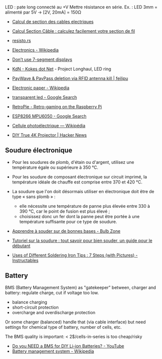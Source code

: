 LED : pate long connecté au +V
Mettre résistance en série. Ex. : LED 3mm = alimenté par 5V -> [2V, 20mA] = 150Ω

- [Calcul de section des cables electriques](http://forum-camping-car.fr/camping-car/142/calcul-section-fil-electricite.html)
- [Calcul Section Câble : calculez facilement votre section de fil](https://commentcalculer.fr/calcul/section-cable/)
- [resisto.rs](http://resisto.rs/#)

- [Electronics - Wikipedia](https://en.wikipedia.org/wiki/Electronics)
- [Don’t use 7-segment displays](https://web.archive.org/web/20210307053329/http://www.harold.thimbleby.net/cv/files/seven-segment.pdf)
- [KdN - Kokes dot Net](https://web.archive.org/web/20201201173833/http://www.kokes.net/projectlonghaul/projectlonghaul.htm) - Project Longhaul, LED ring
- [PayWave & PayPass deletion via RFID antenna kill | feilipu](https://web.archive.org/web/20201101173014/https://feilipu.me/2013/07/16/paywave-paypass-deletion-via-rfid-antenna-kill/)
- [Electronic paper - Wikipedia](https://en.wikipedia.org/wiki/Electronic_paper)
- [transparent led - Google Search](https://www.google.com/search?q=transparent+led)
- [RetroPie - Retro-gaming on the Raspberry Pi](https://web.archive.org/web/20201223224853/https://retropie.org.uk/)
- [ESP8266 MPU6050 - Google Search](https://www.google.com/search?q=ESP8266+MPU6050)
- [Cellule photoélectrique — Wikipédia](https://fr.wikipedia.org/wiki/Cellule_photo%C3%A9lectrique)
- [DIY True 4K Projector | Hacker News](https://news.ycombinator.com/item?id=23528130)

## Soudure électronique

- Pour les soudures de plomb, d'étain ou d'argent, utilisez une température égale ou supérieure à 350 °C.
- Pour les soudure de composant électronique sur circuit imprimé, la température idéale de chauffe est comprise entre 370 et 420 °C.
- La soudure que l'on doit désormais utiliser en électronique doit être de type « sans plomb » :
	- elle nécessite une température de panne plus élevée entre 330 à 390 °C, car le point de fusion est plus élevé ;
	- choisissez donc un fer dont la panne peut être portée à une température suffisante pour ce type de soudure.

- [Apprendre à souder sur de bonnes bases - Bulb Zone](http://learn.bulbzone.net/cours/apprendre-a-souder-de-bonnes-bases/)
- [Tutoriel sur la soudure : tout savoir pour bien souder, un guide pour le débutant](https://web.archive.org/web/20210121081500/https://www.framboise314.fr/comment-bien-souder-un-tutoriel-sur-la-soudure/)
- [Uses of Different Soldering Iron Tips : 7 Steps (with Pictures) - Instructables](https://www.instructables.com/Uses-of-Different-Soldering-Iron-Tips/)

## Battery

BMS (Battery Management System) as "gatekeeper" between, charger and battery: regulate charge, cut if voltage too low.

- balance charging
- short-circuit protection
- overcharge and overdischarge protection

Or some charger (balanced) handle that (via cable interface) but need settings for chemical type of battery, number of cells, etc.

The BMS quality is important: < 2$/cells-in-series is too cheap/risky

- [Do you NEED a BMS for DIY Li-ion Batteries? - YouTube](https://www.youtube.com/watch?v=c3tUuiXXA1Y)
- [Battery management system - Wikipedia](https://en.wikipedia.org/wiki/Battery_management_system)
